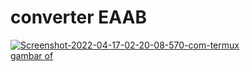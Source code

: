 # converter EAAB

<a href=""><img src="https://i.ibb.co/KFJ29jK/Screenshot-2022-04-17-02-20-08-570-com-termux.png" alt="Screenshot-2022-04-17-02-20-08-570-com-termux" border="0"></a><br /><a target='_blank' href='https://imgbb.com/'>gambar of</a><br />
